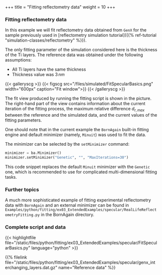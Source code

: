 +++
title = "Fitting reflectometry data"
weight = 10
+++

### Fitting reflectometry data

In this example we will fit reflectometry data obtained from `GenX` for the sample
previously used in
[reflectometry simulation tutorial]({{% ref-tutorial "simulation-classes/reflectometry" %}}).

The only fitting parameter of the simulation considered here is the thickness of the Ti
layers. The reference data was obtained under the following assumptions:

* All Ti layers have the same thickness
* Thickness value was $3 \, nm$

{{< galleryscg >}}
{{< figscg src="/files/simulated/FitSpecularBasics.png" width="600px" caption="Fit window">}}
{{< /galleryscg >}}

The fit view produced by running the fitting script is shown in the picture.
The right-hand part of the view contains information about the current iteration
of the fitting process, the maximum relative difference $d_{r, max}$ between the
reference and the simulated data, and the current values of the fitting parameters.

One should note that in the current example the `BornAgain` built-in fitting engine and
default minimizer (namely, `Minuit`) was used to fit the data.

The minimizer can be selected by the `setMinimizer` command:

```python
minimizer = ba.Minimizer()
minimizer.setMinimizer("Genetic", "", "MaxIterations=30")
```

This code snippet replaces the default `Minuit` minimizer with the `Genetic` one, which is
recommended to use for complicated multi-dimensional fitting tasks.

### Further topics

A much more sophisticated example of fitting experimental reflectometry data with
`BornAgain` and an external minimizer can be
found in `Examples/python/fitting/ex03_ExtendedExamples/specular/RealLifeReflectometryFitting.py`
in the BornAgain directory.

### Complete script and data

{{< highlightfile file="/static/files/python/fitting/ex03_ExtendedExamples/specular/FitSpecularBasics.py" language="python" >}}

{{% filelink file="/static/files/python/fitting/ex03_ExtendedExamples/specular/genx_interchanging_layers.dat.gz" name="Reference data" %}}
